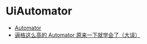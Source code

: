 # UiAutomator

- [Automator](http://www.macosxautomation.com/automator/)
- [逼格这么高的 Automator 原来一下就学会了（大误）](https://www.bilibili.com/video/av8798607?from=search&seid=13425122863489105253)
